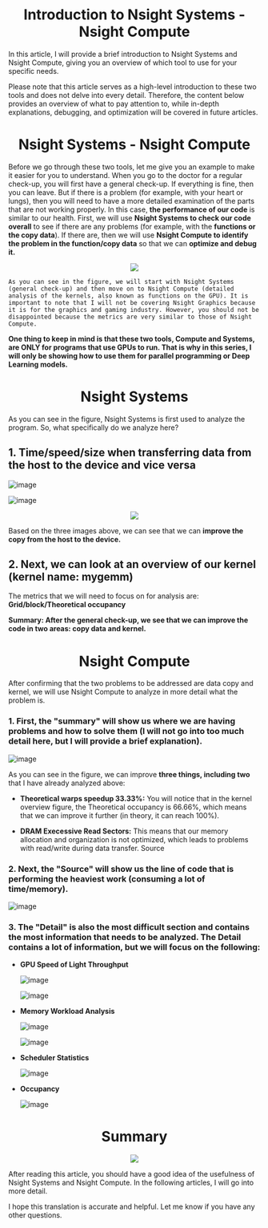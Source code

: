 <p align="center">
 <h1 align="center">Introduction to Nsight Systems - Nsight Compute </h1>
</p>

In this article, I will provide a brief introduction to Nsight Systems and Nsight Compute, giving you an overview of which tool to use for your specific needs.

Please note that this article serves as a high-level introduction to these two tools and does not delve into every detail. Therefore, the content below provides an overview of what to pay attention to, while in-depth explanations, debugging, and optimization will be covered in future articles.

<p align="center">
 <h1 align="center">Nsight Systems - Nsight Compute </h1>
</p>

Before we go through these two tools, let me give you an example to make it easier for you to understand. When you go to the doctor for a regular check-up, you will first have a general check-up. If everything is fine, then you can leave. But if there is a problem (for example, with your heart or lungs), then you will need to have a more detailed examination of the parts that are not working properly. In this case, **the performance of our code** is similar to our health. First, we will use **Nsight Systems to check our code overall** to see if there are any problems (for example, with the **functions or the copy data**). If there are, then we will use **Nsight Compute to identify the problem in the function/copy data** so that we can **optimize and debug it.**

<p align="center">
  <img src="https://github.com/CisMine/Guide-NVIDIA-Tools/assets/122800932/20e03fb6-f1da-4149-abef-5e4630c4ad28" />
</p>

`As you can see in the figure, we will start with Nsight Systems (general check-up) and then move on to Nsight Compute (detailed analysis of the kernels, also known as functions on the GPU). It is important to note that I will not be covering Nsight Graphics because it is for the graphics and gaming industry. However, you should not be disappointed because the metrics are very similar to those of Nsight Compute.`

**One thing to keep in mind is that these two tools, Compute and Systems, are ONLY for programs that use GPUs to run. That is why in this series, I will only be showing how to use them for parallel programming or Deep Learning models.** 

<p align="center">
 <h1 align="center">Nsight Systems</h1>
</p>

As you can see in the figure, Nsight Systems is first used to analyze the program. So, what specifically do we analyze here?

## 1. Time/speed/size when transferring data from the host to the device and vice versa

 ![image](https://github.com/CisMine/Guide-NVIDIA-Tools/assets/122800932/662fb9fd-032b-4d69-aaf6-5704e6282694)

 ![image](https://github.com/CisMine/Guide-NVIDIA-Tools/assets/122800932/ec6d18f0-4bc5-4d90-9260-34b59b543748)

<p align="center">
  <img src="https://github.com/CisMine/Guide-NVIDIA-Tools/assets/122800932/a417645e-446a-45e5-b6c2-c9a2c3c3bbc9" />
</p>

Based on the three images above, we can see that we can **improve the copy from the host to the device.**

## 2. Next, we can look at an overview of our kernel (kernel name: mygemm)

The metrics that we will need to focus on for analysis are: **Grid/block/Theoretical occupancy**

**Summary: After the general check-up, we see that we can improve the code in two areas: copy data and kernel.**

<p align="center">
 <h1 align="center">Nsight Compute </h1>
</p>

After confirming that the two problems to be addressed are data copy and kernel, we will use Nsight Compute to analyze in more detail what the problem is.

### 1. First, the "summary" will show us where we are having problems and how to solve them (I will not go into too much detail here, but I will provide a brief explanation).

  ![image](https://github.com/CisMine/Guide-NVIDIA-Tools/assets/122800932/6bec7cab-c45e-4067-9234-3f5a63945cc5)

As you can see in the figure, we can improve **three things, including two** that I have already analyzed above:

- **Theoretical warps speedup 33.33%:** You will notice that in the kernel overview figure, the Theoretical occupancy is 66.66%, which means that we can improve it further (in theory, it can reach 100%).
  
- **DRAM Execessive Read Sectors:** This means that our memory allocation and organization is not optimized, which leads to problems with read/write during data transfer.
Source

### 2. Next, the "Source" will show us the line of code that is performing the heaviest work (consuming a lot of time/memory).

  ![image](https://github.com/CisMine/Guide-NVIDIA-Tools/assets/122800932/51881ee3-ba12-4875-96d4-8b6b8bd288e4)

### 3. The "Detail" is also the most difficult section and contains the most information that needs to be analyzed. The Detail contains a lot of information, but we will focus on the following:

- **GPU Speed of Light Throughput**
  
  ![image](https://github.com/CisMine/Guide-NVIDIA-Tools/assets/122800932/48d60176-6cb8-4d9a-889d-1f70bbe81686)
  

  ![image](https://github.com/CisMine/Guide-NVIDIA-Tools/assets/122800932/8441d8de-31b4-484e-96eb-62f6ce0aa02d)


- **Memory Workload Analysis**

   ![image](https://github.com/CisMine/Guide-NVIDIA-Tools/assets/122800932/d60e8d78-0409-43e6-a5d6-b831f3e3033b)
  

   ![image](https://github.com/CisMine/Guide-NVIDIA-Tools/assets/122800932/7f0afaf4-dec6-4d2a-bf4c-ad523033a16b)

- **Scheduler Statistics**

    ![image](https://github.com/CisMine/Guide-NVIDIA-Tools/assets/122800932/739ae9d8-1788-43d6-bf05-cffa8c7a53ce)

  
- **Occupancy**
  
   ![image](https://github.com/CisMine/Guide-NVIDIA-Tools/assets/122800932/637c70ca-06ad-4296-8cae-2da0346551d4)

<p align="center">
 <h1 align="center">Summary </h1>
</p>

<p align="center">
  <img src="https://github.com/CisMine/Guide-NVIDIA-Tools/assets/122800932/49a90063-0fb5-4fb8-b401-d32b01054290" />
</p>

After reading this article, you should have a good idea of the usefulness of Nsight Systems and Nsight Compute. In the following articles, I will go into more detail.

I hope this translation is accurate and helpful. Let me know if you have any other questions.
